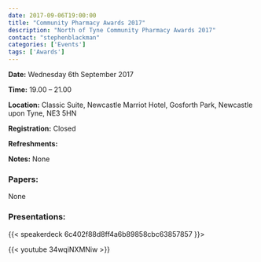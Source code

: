 ```yaml
---
date: 2017-09-06T19:00:00
title: "Community Pharmacy Awards 2017"
description: "North of Tyne Community Pharmacy Awards 2017"
contact: "stephenblackman"
categories: ['Events']
tags: ['Awards']
---
```


**Date:** Wednesday 6th September 2017  

**Time:** 19.00 – 21.00  

**Location:** Classic Suite, Newcastle Marriot Hotel, Gosforth Park, Newcastle upon Tyne, NE3 5HN  

**Registration:** Closed  

**Refreshments:**  

**Notes:** None  

### Papers:

None  

### Presentations:

{{< speakerdeck 6c402f88d8ff4a6b89858cbc63857857 }}>

{{< youtube 34wqiNXMNiw >}}
